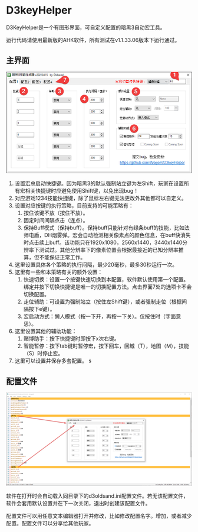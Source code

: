 # D3keyHelper
D3KeyHelper是一个有图形界面，可自定义配置的暗黑3自动宏工具。

运行代码请使用最新版的AHK软件，所有测试在v1.1.33.06版本下运行通过。

## 主界面
![plot](./mainwindow.png)

1. 设置宏总启动快捷键。因为暗黑3的默认强制站立键为左Shift，玩家在设置所有宏相关快捷键时应避免使用Shift键，以免出现bug！
2. 对应游戏1234技能快捷键，除了鼠标左右键无法更改外其他都可以自定义。
3. 设置对应按键的执行策略，目前支持的可能策略有：
   1. 按住该键不放（按住不放）。
   2. 固定时间间隔点击（连点）。
   3. 保持Buff模式（保持buff）。保持buff只能针对有绿条buff的技能，比如法师电盾，DH烟雾弹。宏会自动检测相关像素点的颜色信息，在buff快消失时点击续上buff。该功能只在1920x1080，2560x1440，3440x1440分辨率下测试过。其他分辨率下的像素位置会根据最接近的已知分辨率推算，但不能保证正常工作。
4. 这里设置具体各个策略的执行间隔，最少20毫秒，最多30秒运行一次。
5. 这里有一些和本策略有关的额外设置：
   1. 快速切换：设置一个按键快速切换到本配置，软件默认使用第一个配置。绑定并按下切换快捷键是唯一的切换配置方法。点击界面7处的选项卡不会切换配置。
   2. 走位辅助：可设置为强制站立（按住左Shift键），或者强制走位（根据间隔按下e键）。
   3. 宏启动方式：懒人模式（按一下开，再按一下关）。仅按住时（字面意思）。
6. 这里设置其他的辅助功能：
   1. 赌博助手：按下快捷键时即按下x次右键。
   2. 智能暂停：按下tab键时暂停宏，按下回车，回城（T），地图（M），技能（S）时停止宏。
7. 这里可以设置并保存多套配置。
s
## 配置文件
![plot](./settings.png)

软件在打开时会自动载入同目录下的d3oldsand.ini配置文件。若无该配置文件，软件会套用默认设置并在下一次关闭，退出时创建该配置文件。

配置文件可以用任意文本编辑器打开并修改，比如修改配置名字。增加，或者减少配置。配置文件可以分享给其他玩家。